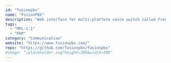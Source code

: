 ```yaml
---
id: "fusionpbx"
name: "FusionPBX"
description: "Web interface for multi-platform voice switch called FreeSWITCH."
tags:
  - "MPL-1.1"
  - "PHP"
category: "Communication"
website: "https://www.fusionpbx.com/"
repo: "https://github.com/fusionpbx/fusionpbx"
#image: "/placeholder.svg?height=300&width=400"
---
```


